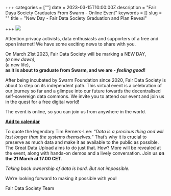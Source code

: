 +++
categories = [""]
date = 2023-03-15T10:00:00Z
description = "Fair Daya Society Graduates From Swarm - Online Event"
keywords = []
slug = ""
title = "New Day - Fair Data Society Graduation and Plan Reveal"

+++
![](/uploads/copy-of-discordbanner.png)

Attention privacy activists, data enthusiasts and supporters of a free and open internet! We have some exciting news to share with you.

On March 21st 2023, Fair Data Society will be marking a NEW DAY,  
_(a new dawn),_  
(a new life),  
**as it is about to graduate from Swarm, and we are - _feeling good_!**

After being incubated by Swarm Foundation since 2020, Fair Data Society is about to step on its independent path. This virtual event is a celebration of our journey so far and a glimpse into our future towards the decentralised self-sovereign data commons. We invite you to attend our event and join us in the quest for a free digital world!

The event is online, so you can join us from anywhere in the world.

[**Add to calendar**](https://evt.to/aogsamsiw)

To quote the legendary Tim Berners-Lee: _“Data is a precious thing and will last longer than the systems themselves.”_ That’s why it is crucial to preserve as much data and make it as available to the public as possible. The Great Data Upload aims to do just that. How? More will be revealed at the event, along with hands-on demos and a lively conversation. Join us **on the 21 March at 17.00 CET**.

_Taking back ownership of data is hard. But not impossible._

We’re looking forward to making it possible with you!

Fair Data Society Team